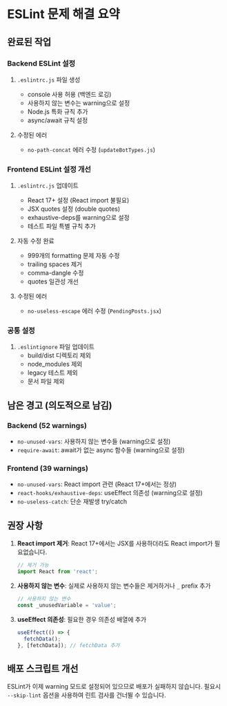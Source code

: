 # ESLint 문제 해결 요약

## 완료된 작업

### Backend ESLint 설정
1. `.eslintrc.js` 파일 생성
   - console 사용 허용 (백엔드 로깅)
   - 사용하지 않는 변수는 warning으로 설정
   - Node.js 특화 규칙 추가
   - async/await 규칙 설정

2. 수정된 에러
   - `no-path-concat` 에러 수정 (`updateBotTypes.js`)

### Frontend ESLint 설정 개선
1. `.eslintrc.js` 업데이트
   - React 17+ 설정 (React import 불필요)
   - JSX quotes 설정 (double quotes)
   - exhaustive-deps를 warning으로 설정
   - 테스트 파일 특별 규칙 추가

2. 자동 수정 완료
   - 999개의 formatting 문제 자동 수정
   - trailing spaces 제거
   - comma-dangle 수정
   - quotes 일관성 개선

3. 수정된 에러
   - `no-useless-escape` 에러 수정 (`PendingPosts.jsx`)

### 공통 설정
1. `.eslintignore` 파일 업데이트
   - build/dist 디렉토리 제외
   - node_modules 제외
   - legacy 테스트 제외
   - 문서 파일 제외

## 남은 경고 (의도적으로 남김)

### Backend (52 warnings)
- `no-unused-vars`: 사용하지 않는 변수들 (warning으로 설정)
- `require-await`: await가 없는 async 함수들 (warning으로 설정)

### Frontend (39 warnings)  
- `no-unused-vars`: React import 관련 (React 17+에서는 정상)
- `react-hooks/exhaustive-deps`: useEffect 의존성 (warning으로 설정)
- `no-useless-catch`: 단순 재발생 try/catch

## 권장 사항

1. **React import 제거**: React 17+에서는 JSX를 사용하더라도 React import가 필요없습니다.
   ```jsx
   // 제거 가능
   import React from 'react';
   ```

2. **사용하지 않는 변수**: 실제로 사용하지 않는 변수들은 제거하거나 `_` prefix 추가
   ```js
   // 사용하지 않는 변수
   const _unusedVariable = 'value';
   ```

3. **useEffect 의존성**: 필요한 경우 의존성 배열에 추가
   ```jsx
   useEffect(() => {
     fetchData();
   }, [fetchData]); // fetchData 추가
   ```

## 배포 스크립트 개선

ESLint가 이제 warning 모드로 설정되어 있으므로 배포가 실패하지 않습니다. 
필요시 `--skip-lint` 옵션을 사용하여 린트 검사를 건너뛸 수 있습니다.